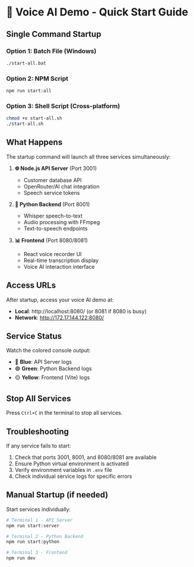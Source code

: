 # 🚀 Voice AI Demo - Quick Start Guide

## Single Command Startup

### Option 1: Batch File (Windows)
```bash
./start-all.bat
```

### Option 2: NPM Script
```bash
npm run start:all
```

### Option 3: Shell Script (Cross-platform)
```bash
chmod +x start-all.sh
./start-all.sh
```

## What Happens

The startup command will launch all three services simultaneously:

1. **🌐 Node.js API Server** (Port 3001)
   - Customer database API
   - OpenRouter/AI chat integration
   - Speech service tokens

2. **🎤 Python Backend** (Port 8001)
   - Whisper speech-to-text
   - Audio processing with FFmpeg
   - Text-to-speech endpoints

3. **📊 Frontend** (Port 8080/8081)
   - React voice recorder UI
   - Real-time transcription display
   - Voice AI interaction interface

## Access URLs

After startup, access your voice AI demo at:
- **Local**: http://localhost:8080/ (or 8081 if 8080 is busy)
- **Network**: http://172.17.144.122:8080/

## Service Status

Watch the colored console output:
- 🔵 **Blue**: API Server logs
- 🟢 **Green**: Python Backend logs  
- 🟡 **Yellow**: Frontend (Vite) logs

## Stop All Services

Press `Ctrl+C` in the terminal to stop all services.

## Troubleshooting

If any service fails to start:
1. Check that ports 3001, 8001, and 8080/8081 are available
2. Ensure Python virtual environment is activated
3. Verify environment variables in `.env` file
4. Check individual service logs for specific errors

## Manual Startup (if needed)

Start services individually:
```bash
# Terminal 1 - API Server
npm run start:server

# Terminal 2 - Python Backend  
npm run start:python

# Terminal 3 - Frontend
npm run dev
```
